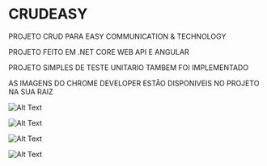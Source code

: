 # CRUDEASY

PROJETO CRUD PARA EASY COMMUNICATION & 
TECHNOLOGY


PROJETO FEITO EM .NET CORE WEB API E ANGULAR

PROJETO SIMPLES DE TESTE UNITARIO TAMBEM FOI IMPLEMENTADO


AS IMAGENS DO CHROME DEVELOPER ESTÃO DISPONIVEIS NO PROJETO NA SUA RAIZ

![Alt Text](https://github.com/walter-lopes/CRUDEASY/raw/master/prints/list.PNG)

![Alt Text](https://github.com/walter-lopes/CRUDEASY/raw/master/prints/delete.PNG)

![Alt Text](https://github.com/walter-lopes/CRUDEASY/raw/master/prints/create.PNG)

![Alt Text](https://github.com/walter-lopes/CRUDEASY/raw/master/prints/edit.PNG)

